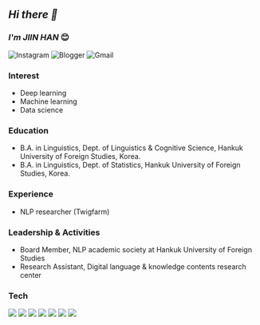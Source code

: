 
## _Hi there 👋_
### _I'm JIIN HAN_ :blush:

![Instagram](https://img.shields.io/badge/Instagram-EF2D5E.svg?style=for-the-badge&logo=Instagram&logoColor=white&link=https://instagram.com/1_rec0g)
![Blogger](https://img.shields.io/badge/Blogger-2D8C3C.svg?style=for-the-badge&logo=blogger&logoColor=white&link=https://blog.naver.com/zzinzziny_)
![Gmail](https://img.shields.io/badge/Gmail-D14836?style=for-the-badge&logo=gmail&logoColor=white&link=mailto:gkswldls8671@gmail.com)


### Interest
- Deep learning
- Machine learning
- Data science

### Education
- B.A. in Linguistics, Dept. of Linguistics & Cognitive Science, Hankuk University of Foreign Studies, Korea.
- B.A. in Linguistics, Dept. of Statistics, Hankuk University of Foreign Studies, Korea.

### Experience
- NLP researcher (Twigfarm)

### Leadership & Activities
- Board Member, NLP academic society at Hankuk University of Foreign Studies
- Research Assistant, Digital language & knowledge contents research center


### Tech
<img src="https://img.shields.io/badge/c++-00599C?style=for-the-badge&logo=c%2B%2B&logoColor=white"> <img src="https://img.shields.io/badge/python-3776AB?style=for-the-badge&logo=python&logoColor=white"> <img src="https://img.shields.io/badge/mysql-4479A1?style=for-the-badge&logo=mysql&logoColor=white"> <img src="https://img.shields.io/badge/django-092E20?style=for-the-badge&logo=django&logoColor=white"> <img src="https://img.shields.io/badge/linux-FCC624?style=for-the-badge&logo=linux&logoColor=black"> <img src="https://img.shields.io/badge/github-181717?style=for-the-badge&logo=github&logoColor=white"> <img src="https://img.shields.io/badge/git-F05032?style=for-the-badge&logo=git&logoColor=white"> 
